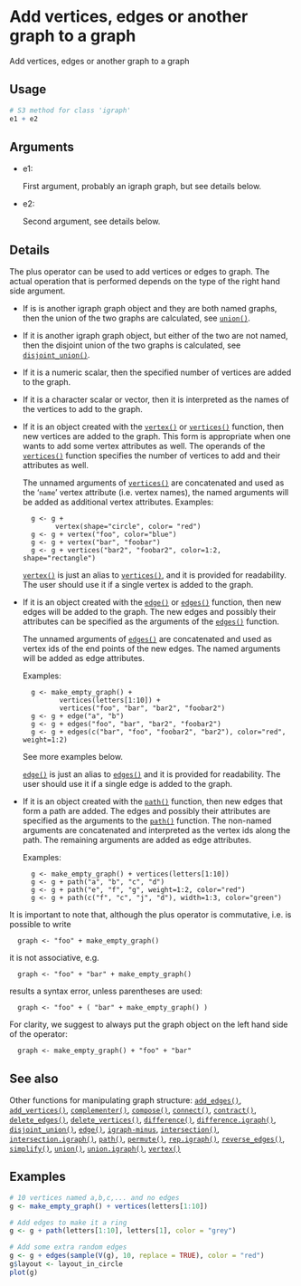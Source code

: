 # Add vertices, edges or another graph to a graph

Add vertices, edges or another graph to a graph

## Usage

``` r
# S3 method for class 'igraph'
e1 + e2
```

## Arguments

- e1:

  First argument, probably an igraph graph, but see details below.

- e2:

  Second argument, see details below.

## Details

The plus operator can be used to add vertices or edges to graph. The
actual operation that is performed depends on the type of the right hand
side argument.

- If is is another igraph graph object and they are both named graphs,
  then the union of the two graphs are calculated, see
  [`union()`](https://r.igraph.org/reference/union.md).

- If it is another igraph graph object, but either of the two are not
  named, then the disjoint union of the two graphs is calculated, see
  [`disjoint_union()`](https://r.igraph.org/reference/disjoint_union.md).

- If it is a numeric scalar, then the specified number of vertices are
  added to the graph.

- If it is a character scalar or vector, then it is interpreted as the
  names of the vertices to add to the graph.

- If it is an object created with the
  [`vertex()`](https://r.igraph.org/reference/vertex.md) or
  [`vertices()`](https://r.igraph.org/reference/vertex.md) function,
  then new vertices are added to the graph. This form is appropriate
  when one wants to add some vertex attributes as well. The operands of
  the [`vertices()`](https://r.igraph.org/reference/vertex.md) function
  specifies the number of vertices to add and their attributes as well.

  The unnamed arguments of
  [`vertices()`](https://r.igraph.org/reference/vertex.md) are
  concatenated and used as the ‘`name`’ vertex attribute (i.e. vertex
  names), the named arguments will be added as additional vertex
  attributes. Examples:

        g <- g +
              vertex(shape="circle", color= "red")
        g <- g + vertex("foo", color="blue")
        g <- g + vertex("bar", "foobar")
        g <- g + vertices("bar2", "foobar2", color=1:2, shape="rectangle")

  [`vertex()`](https://r.igraph.org/reference/vertex.md) is just an
  alias to [`vertices()`](https://r.igraph.org/reference/vertex.md), and
  it is provided for readability. The user should use it if a single
  vertex is added to the graph.

- If it is an object created with the
  [`edge()`](https://r.igraph.org/reference/edge.md) or
  [`edges()`](https://r.igraph.org/reference/edge.md) function, then new
  edges will be added to the graph. The new edges and possibly their
  attributes can be specified as the arguments of the
  [`edges()`](https://r.igraph.org/reference/edge.md) function.

  The unnamed arguments of
  [`edges()`](https://r.igraph.org/reference/edge.md) are concatenated
  and used as vertex ids of the end points of the new edges. The named
  arguments will be added as edge attributes.

  Examples:

        g <- make_empty_graph() +
               vertices(letters[1:10]) +
               vertices("foo", "bar", "bar2", "foobar2")
        g <- g + edge("a", "b")
        g <- g + edges("foo", "bar", "bar2", "foobar2")
        g <- g + edges(c("bar", "foo", "foobar2", "bar2"), color="red", weight=1:2)

  See more examples below.

  [`edge()`](https://r.igraph.org/reference/edge.md) is just an alias to
  [`edges()`](https://r.igraph.org/reference/edge.md) and it is provided
  for readability. The user should use it if a single edge is added to
  the graph.

- If it is an object created with the
  [`path()`](https://r.igraph.org/reference/path.md) function, then new
  edges that form a path are added. The edges and possibly their
  attributes are specified as the arguments to the
  [`path()`](https://r.igraph.org/reference/path.md) function. The
  non-named arguments are concatenated and interpreted as the vertex ids
  along the path. The remaining arguments are added as edge attributes.

  Examples:

        g <- make_empty_graph() + vertices(letters[1:10])
        g <- g + path("a", "b", "c", "d")
        g <- g + path("e", "f", "g", weight=1:2, color="red")
        g <- g + path(c("f", "c", "j", "d"), width=1:3, color="green")

It is important to note that, although the plus operator is commutative,
i.e. is possible to write

      graph <- "foo" + make_empty_graph()

it is not associative, e.g.

      graph <- "foo" + "bar" + make_empty_graph()

results a syntax error, unless parentheses are used:

      graph <- "foo" + ( "bar" + make_empty_graph() )

For clarity, we suggest to always put the graph object on the left hand
side of the operator:

      graph <- make_empty_graph() + "foo" + "bar"

## See also

Other functions for manipulating graph structure:
[`add_edges()`](https://r.igraph.org/reference/add_edges.md),
[`add_vertices()`](https://r.igraph.org/reference/add_vertices.md),
[`complementer()`](https://r.igraph.org/reference/complementer.md),
[`compose()`](https://r.igraph.org/reference/compose.md),
[`connect()`](https://r.igraph.org/reference/ego.md),
[`contract()`](https://r.igraph.org/reference/contract.md),
[`delete_edges()`](https://r.igraph.org/reference/delete_edges.md),
[`delete_vertices()`](https://r.igraph.org/reference/delete_vertices.md),
[`difference()`](https://r.igraph.org/reference/difference.md),
[`difference.igraph()`](https://r.igraph.org/reference/difference.igraph.md),
[`disjoint_union()`](https://r.igraph.org/reference/disjoint_union.md),
[`edge()`](https://r.igraph.org/reference/edge.md),
[`igraph-minus`](https://r.igraph.org/reference/igraph-minus.md),
[`intersection()`](https://r.igraph.org/reference/intersection.md),
[`intersection.igraph()`](https://r.igraph.org/reference/intersection.igraph.md),
[`path()`](https://r.igraph.org/reference/path.md),
[`permute()`](https://r.igraph.org/reference/permute.md),
[`rep.igraph()`](https://r.igraph.org/reference/rep.igraph.md),
[`reverse_edges()`](https://r.igraph.org/reference/reverse_edges.md),
[`simplify()`](https://r.igraph.org/reference/simplify.md),
[`union()`](https://r.igraph.org/reference/union.md),
[`union.igraph()`](https://r.igraph.org/reference/union.igraph.md),
[`vertex()`](https://r.igraph.org/reference/vertex.md)

## Examples

``` r
# 10 vertices named a,b,c,... and no edges
g <- make_empty_graph() + vertices(letters[1:10])

# Add edges to make it a ring
g <- g + path(letters[1:10], letters[1], color = "grey")

# Add some extra random edges
g <- g + edges(sample(V(g), 10, replace = TRUE), color = "red")
g$layout <- layout_in_circle
plot(g)
```
